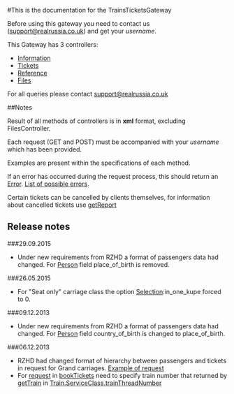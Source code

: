 #This is the documentation for the TrainsTicketsGateway

Before using this gateway you need to contact us (<support@realrussia.co.uk>) and get your _username_.

This Gateway has 3 controllers:

 * [Information][]
 * [Tickets][]
 * [Reference][]
 * [Files][]

[Information]: controllers/InformationController.rst "Specification of Information controller"
[Tickets]: controllers/TicketsController.rst "Specification of Tickets controller"
[Reference]: controllers/ReferenceController.rst "Reference book for all IDs used in system"
[Files]: controllers/FilesController.rst "Files for downloading"

For all queries please contact <support@realrussia.co.uk>

##Notes

Result of all methods of controllers is in **xml** format, excluding FilesController.

Each request (GET and POST) must be accompanied with your _username_ which has been provided. 

Examples are present within the specifications of each method.

If an error has occurred during the request process, this should return an [Error](/models/response/Error.rst). [List of possible errors](articles/errors.rst).

Certain tickets can be cancelled by clients themselves, for information about cancelled tickets use [getReport](/controllers/InformationController.rst#getreport)

## Release notes

###29.09.2015

 * Under new requirements from RZHD a format of passengers data had changed. For [Person](/models/request/Person.rst) field place_of_birth is removed.
 
###26.05.2015

 * For "Seat only" carriage class the option [Selection](/models/request/Selection.rst):in_one_kupe forced to 0.

###09.12.2013

 * Under new requirements from RZHD a format of passengers data had changed. For [Person](/models/request/Person.rst) field country_of_birth is changed to place_of_birth.

###06.12.2013

 * RZHD had changed format of hierarchy between passengers and tickets in request for Grand carriages. [Example of request](/examples/bookTicketsGrand.xml)
 * For [request](/models/request/BookTickets.rst) in [bookTickets](/controllers/TicketsController.rst#booktickets) need to specify train number that returned by [getTrain](/controllers/InformationController.rst#gettrain) in [Train.ServiceClass.trainThreadNumber](/models/response/ServiceClass.rst)

